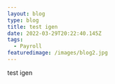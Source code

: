 ```yaml
---
layout: blog
type: blog
title: test igen
date: 2022-03-29T20:22:40.145Z
tags:
  - Payroll
featuredimage: /images/blog2.jpg
---
```

test igen
